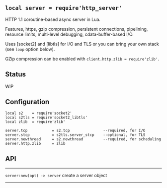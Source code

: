 
## `local server = require'http_server'`

HTTP 1.1 coroutine-based async server in Lua.

Features, https, gzip compression, persistent connections, pipelining,
resource limits, multi-level debugging, cdata-buffer-based I/O.

Uses [socket2] and [libtls] for I/O and TLS or you can bring your own stack
(see `loop` option below).

GZip compression can be enabled with `client.http.zlib = require'zlib'`.

## Status

<warn>WIP<warn>

## Configuration

~~~{.lua}
local s2    = require'socket2'
local s2tls = require'socket2_libtls'
local zlib  = require'zlib'

server.tcp           = s2.tcp               --required, for I/O
server.stcp          = s2tls.server_stcp    --optional, for TLS
server.newthread     = s2.newthread         --required, for scheduling
server.http.zlib     = zlib
~~~

## API

--------------------------------- --------------------------------------------
`server:new(opt) -> server`       create a server object
--------------------------------- --------------------------------------------

